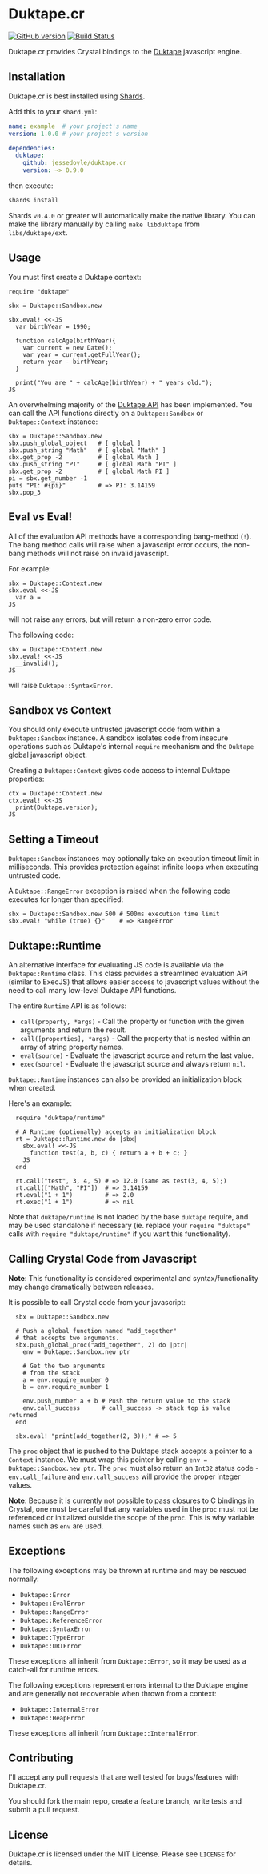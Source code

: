 # Duktape.cr

[![GitHub version](https://badge.fury.io/gh/jessedoyle%2Fduktape.cr.svg)](http://badge.fury.io/gh/jessedoyle%2Fduktape.cr)
[![Build Status](https://travis-ci.org/jessedoyle/duktape.cr.svg?branch=master)](https://travis-ci.org/jessedoyle/duktape.cr)

Duktape.cr provides Crystal bindings to the [Duktape](https://github.com/svaarala/duktape) javascript engine.

## Installation

Duktape.cr is best installed using [Shards](https://github.com/ysbaddaden/shards).

Add this to your `shard.yml`:

```yaml
name: example  # your project's name
version: 1.0.0 # your project's version

dependencies:
  duktape:
    github: jessedoyle/duktape.cr
    version: ~> 0.9.0
```

then execute:

```bash
shards install
```

Shards `v0.4.0` or greater will automatically make the native library. You can make the library manually by calling `make libduktape` from `libs/duktape/ext`.

## Usage

You must first create a Duktape context:

```crystal
require "duktape"

sbx = Duktape::Sandbox.new

sbx.eval! <<-JS
  var birthYear = 1990;

  function calcAge(birthYear){
    var current = new Date();
    var year = current.getFullYear();
    return year - birthYear;
  }

  print("You are " + calcAge(birthYear) + " years old.");
JS
```

An overwhelming majority of the [Duktape API](http://duktape.org/api.html) has been implemented. You can call the API functions directly on a `Duktape::Sandbox` or `Duktape::Context` instance:

```crystal
sbx = Duktape::Sandbox.new
sbx.push_global_object   # [ global ]
sbx.push_string "Math"   # [ global "Math" ]
sbx.get_prop -2          # [ global Math ]
sbx.push_string "PI"     # [ global Math "PI" ]
sbx.get_prop -2          # [ global Math PI ]
pi = sbx.get_number -1
puts "PI: #{pi}"         # => PI: 3.14159
sbx.pop_3
```

## Eval vs Eval!

All of the evaluation API methods have a corresponding bang-method (`!`). The bang method calls will raise when a javascript error occurs, the non-bang methods will not raise on invalid javascript.

For example:

```crystal
sbx = Duktape::Context.new
sbx.eval <<-JS
  var a =
JS
```

will not raise any errors, but will return a non-zero error code.

The following code:

```crystal
sbx = Duktape::Context.new
sbx.eval! <<-JS
  __invalid();
JS
```

will raise `Duktape::SyntaxError`.

## Sandbox vs Context

You should only execute untrusted javascript code from within a `Duktape::Sandbox` instance. A sandbox isolates code from insecure operations such as Duktape's internal `require` mechanism and the `Duktape` global javascript object.

Creating a `Duktape::Context` gives code access to internal Duktape properties:

```crystal
ctx = Duktape::Context.new
ctx.eval! <<-JS
  print(Duktape.version);
JS
```

## Setting a Timeout

`Duktape::Sandbox` instances may optionally take an execution timeout limit in milliseconds. This provides protection against infinite loops when executing untrusted code.

A `Duktape::RangeError` exception is raised when the following code executes for longer than specified:

```crystal
sbx = Duktape::Sandbox.new 500 # 500ms execution time limit
sbx.eval! "while (true) {}"    # => RangeError
```

## Duktape::Runtime

An alternative interface for evaluating JS code is available via the `Duktape::Runtime` class. This class provides a streamlined evaluation API (similar to ExecJS) that allows easier access to javascript values without the need to call many low-level Duktape API functions.

The entire `Runtime` API is as follows:

* `call(property, *args)` - Call the property or function with the given arguments and return the result.
* `call([properties], *args)` - Call the property that is nested within an array of string property names.
* `eval(source)` - Evaluate the javascript source and return the last value.
* `exec(source)` - Evaluate the javascript source and always return `nil`.

`Duktape::Runtime` instances can also be provided an initialization block when created.

Here's an example:

```crystal
  require "duktape/runtime"

  # A Runtime (optionally) accepts an initialization block
  rt = Duktape::Runtime.new do |sbx|
    sbx.eval! <<-JS
      function test(a, b, c) { return a + b + c; }
    JS
  end

  rt.call("test", 3, 4, 5) # => 12.0 (same as test(3, 4, 5);)
  rt.call(["Math", "PI"])  # => 3.14159
  rt.eval("1 + 1")         # => 2.0
  rt.exec("1 + 1")         # => nil
```

Note that `duktape/runtime` is not loaded by the base `duktape` require, and may be used standalone if necessary (ie. replace your `require "duktape"` calls with `require "duktape/runtime"` if you want this functionality).

## Calling Crystal Code from Javascript

**Note**: This functionality is considered experimental and syntax/functionality may change dramatically between releases.

It is possible to call Crystal code from your javascript:

```crystal
  sbx = Duktape::Sandbox.new

  # Push a global function named "add_together"
  # that accepts two arguments.
  sbx.push_global_proc("add_together", 2) do |ptr|
    env = Duktape::Sandbox.new ptr

    # Get the two arguments
    # from the stack
    a = env.require_number 0
    b = env.require_number 1

    env.push_number a + b # Push the return value to the stack
    env.call_success      # call_success -> stack top is value returned
  end

  sbx.eval! "print(add_together(2, 3));" # => 5
```

The `proc` object that is pushed to the Duktape stack accepts a pointer to a `Context` instance. We must wrap this pointer by calling `env = Duktape::Sandbox.new ptr`. The `proc` must also return an `Int32` status code - `env.call_failure` and `env.call_success` will provide the proper integer values.

**Note**: Because it is currently not possible to pass closures to C bindings in Crystal, one must be careful that any variables used in the `proc` must not be referenced or initialized outside the scope of the `proc`. This is why variable names such as `env` are used.

## Exceptions

The following exceptions may be thrown at runtime and may be rescued normally:

* `Duktape::Error`
* `Duktape::EvalError`
* `Duktape::RangeError`
* `Duktape::ReferenceError`
* `Duktape::SyntaxError`
* `Duktape::TypeError`
* `Duktape::URIError`

These exceptions all inherit from `Duktape::Error`, so it may be used as a catch-all for runtime errors.

The following exceptions represent errors internal to the Duktape engine and are generally not recoverable when thrown from a context:

* `Duktape::InternalError`
* `Duktape::HeapError`

These exceptions all inherit from `Duktape::InternalError`.

## Contributing

I'll accept any pull requests that are well tested for bugs/features with Duktape.cr.

You should fork the main repo, create a feature branch, write tests and submit a pull request.

## License

Duktape.cr is licensed under the MIT License. Please see `LICENSE` for details.
